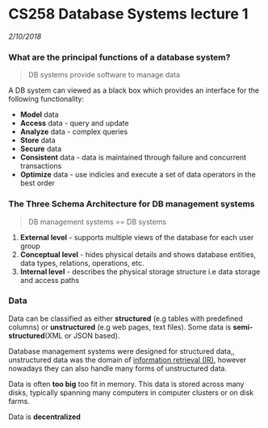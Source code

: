 # CS258 Database Systems lecture 1
*2/10/2018*

### What are the principal functions of a database system?
> DB systems provide software to manage data

A DB system can viewed as a black box which provides an interface for the following functionality:
* **Model** data
* **Access** data - query and update
* **Analyze** data - complex queries
* **Store** data
* **Secure** data
* **Consistent** data - data is maintained through failure and concurrent transactions
* **Optimize** data - use indicies and execute a set of data operators in the best order

### The Three Schema Architecture for DB management systems

> DB management systems == DB systems

1. **External level** - supports multiple views of the database for each user group
1. **Conceptual level** - hides physical details and shows database entities, data types, relations, operations, etc.
1. **Internal level** - describes the physical storage structure i.e data storage and access paths

### Data
Data can be classified as either **structured** (e.g tables with predefined columns) or **unstructured** (e.g web pages, text files).
Some data is **semi-structured**(XML or JSON based).

Database management systems were designed for structured data,, unstructured data was the domain of [information retrieval (IR)](https://en.wikipedia.org/wiki/Information_retrieval), however nowadays they can also handle many forms of unstructured data.

Data is often **too big** too fit in memory. This data is stored across many disks, typically spanning many computers in computer clusters or on disk farms.

Data is **decentralized**
